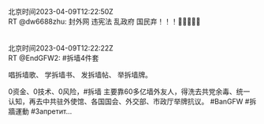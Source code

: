 北京时间2023-04-09T12:22:50Z<br>RT @dw6688zhu: 封外网 违宪法 乱政府 国民弃！！！👎🏻✍🏼️😤<br><br><br>北京时间2023-04-09T12:22:22Z<br>RT @EndGFW2: #拆墙4件套 

唱拆墙歌、
学拆墙书、
发拆墙帖、
举拆墙牌。

0资金、0技术、0风险，#拆墙 主要靠60多亿墙外友人，得洗去共党余毒、统一认知，再去中共驻外使馆、各国国会、外交部、市政厅举牌抗议。
#BanGFW #拆牆運動 
#Запретит…<br><br><br>